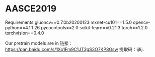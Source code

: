 # AASCE2019

Requirements
gluoncv==0.7.0b20200123
mxnet-cu101==1.5.0
opencv-python==4.1.1.26
pycocotools==2.0
scikit-learn==0.21.3
torch==1.2.0
torchvision==0.4.0


Our pretrain models are in 链接：https://pan.baidu.com/s/1Xo1Fm9C1JT3gS3O7KP8Gsw 提取码：ij8j.
